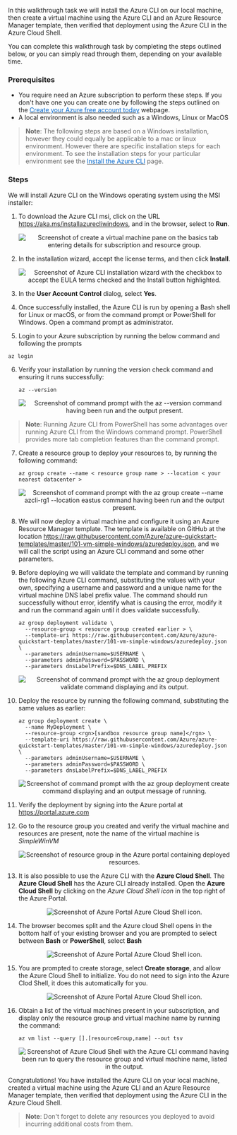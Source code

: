 In this walkthrough task we will install the Azure CLI on our local machine, then create a virtual machine using the Azure CLI and an Azure Resource Manager template, then verified that deployment using the Azure CLI in the Azure Cloud Shell.

You can complete this walkthrough task by completing the steps outlined below, or you can simply read through them, depending on your available time.

### Prerequisites
- You require need an Azure subscription to perform these steps. If you don't have one you can create one by following the steps outlined on the <a href="https://azure.microsoft.com/en-us/free/?ref=microsoft.com&utm_source=microsoft.com&utm_medium=docs&utm_campaign=visualstudio" target="_blank"><span style="color: #0066cc;" color="#0066cc">Create your Azure free account today</span></a> webpage.
- A local environment is also needed such as a Windows, Linux or MacOS

> **Note**: The following steps are based on a Windows installation, however they could equally be applicable to a mac or linux environment. However there are specific installation steps for each environment. To see the installation steps for your particular environment see the 
<a href="https://docs.microsoft.com/cli/azure/install-azure-cli" target="_blank"><span style="color: #0066cc;" color="#0066cc">Install the Azure CLI</span></a> page.


### Steps

We will install Azure CLI on the Windows operating system using the MSI installer:

1. To download the Azure CLI msi, click on the URL <a href="https://aka.ms/installazurecliwindows" target="_blank"><span style="color: #0066cc;" color="#0066cc">https://aka.ms/installazurecliwindows</span></a>, and in the browser, select to **Run**.

   <p style="text-align:center;"><img src="../Linked_Image_Files/walkthrough-azcli1.png" alt="Screenshot of create a virtual machine pane on the basics tab entering details for subscription and resource group."></p>

2. In the installation wizard, accept the license terms, and then click **Install**.

   <p style="text-align:center;"><img src="../Linked_Image_Files/walkthrough-azcli2.png" alt="Screenshot of Azure CLI installation wizard with the checkbox to accept the EULA terms checked and the Install button highlighted."></p>

3. In the **User Account Control** dialog, select **Yes**.

4. Once successfully installed, the Azure CLI is run by opening a Bash shell for Linux or macOS, or from the command prompt or PowerShell for Windows. Open a command prompt as administrator.

5. Login to your Azure subscription by running the below command and following the prompts

```azurecli
az login
```

6. Verify your installation by running the version check command and ensuring it runs successfully:

    ```azurecli
    az --version
    ```

   <p style="text-align:center;"><img src="../Linked_Image_Files/walkthrough-azcli3.png" alt="Screenshot of command prompt with the az --version command having been run and the output present."></p>

> **Note**: Running Azure CLI from PowerShell has some advantages over running Azure CLI from the Windows command prompt. PowerShell provides more tab completion features than the command prompt.



7. Create a resource group to deploy your resources to, by running the following command:

    ```azurecli
    az group create --name < resource group name > --location < your nearest datacenter >
    ```

   <p style="text-align:center;"><img src="../Linked_Image_Files/walkthrough-azcli4.png" alt="Screenshot of command prompt with the  az group create --name azcli-rg1 --location eastus command having been run and the output present."></p>


8. We will now deploy a virtual machine and configure it using an Azure Resource Manager template. The template is available on GitHub at the location <a href="https://raw.githubusercontent.com/Azure/azure-quickstart-templates/master/101-vm-simple-windows/azuredeploy.json" target="_blank"><span style="color: #0066cc;" color="#0066cc">https://raw.githubusercontent.com/Azure/azure-quickstart-templates/master/101-vm-simple-windows/azuredeploy.json</span></a>, and we will call the script using an Azure CLI command and some other parameters. 

9. Before deploying we will validate the template and command by running the following Azure CLI command, substituting the values with your own, specifying a username and password and a unique name for the virtual machine DNS label prefix value. The command should run successfully without error, identify what is causing the error, modify it and run the command again until it does validate successfully.

 
    ```azurecli
    az group deployment validate \
      --resource-group < resource group created earlier > \
      --template-uri https://raw.githubusercontent.com/Azure/azure-quickstart-templates/master/101-vm-simple-windows/azuredeploy.json \
      --parameters adminUsername=$USERNAME \
      --parameters adminPassword=$PASSWORD \
      --parameters dnsLabelPrefix=$DNS_LABEL_PREFIX
    ```
   <p style="text-align:center;"><img src="../Linked_Image_Files/walkthrough-azcli5.png" alt="Screenshot of command prompt with the az group deployment validate command displaying and its output."></p>


10. Deploy the resource by running the following command, substituting the same values as earlier:

    ```azurecli
    az group deployment create \
      --name MyDeployment \
      --resource-group <rgn>[sandbox resource group name]</rgn> \
      --template-uri https://raw.githubusercontent.com/Azure/azure-quickstart-templates/master/101-vm-simple-windows/azuredeploy.json  \
      --parameters adminUsername=$USERNAME \
      --parameters adminPassword=$PASSWORD \
      --parameters dnsLabelPrefix=$DNS_LABEL_PREFIX
    ```
   
    <p style="text-align:center;"><img src="../Linked_Image_Files/walkthrough-azcli6.png" alt="Screenshot of command prompt with the az group deployment create command displaying and an output message of running."></p>

11. Verify the deployment by signing into the Azure portal at <a href="https://portal.azure.com" target="_blank"><span style="color: #0066cc;" color="#0066cc">https://portal.azure.com</span></a>

12. Go to the resource group you created and verify the virtual machine and resources are present, note the name of the virtual machine is *SimpleWinVM*

    <p style="text-align:center;"><img src="../Linked_Image_Files/walkthrough-azcli7.png" alt="Screenshot of resource group in the Azure portal containing deployed resources."></p>

13. It is also possible to use the Azure CLI with the **Azure Cloud Shell**. The **Azure Cloud Shell** has the Azure CLI already installed. Open the **Azure Cloud Shell** by clicking on the *Azure Cloud Shell icon* in the top right of the Azure Portal.

    <p style="text-align:center;"><img src="../Linked_Image_Files/walkthrough-azcli8.png" alt="Screenshot of Azure Portal Azure Cloud Shell icon."></p>

14. The browser becomes split and the Azure cloud Shell opens in the bottom half of your existing browser and you are prompted to select between **Bash** or **PowerShell**, select **Bash**

    <p style="text-align:center;"><img src="../Linked_Image_Files/walkthrough-azcli9.png" alt="Screenshot of Azure Portal Azure Cloud Shell icon."></p>

15. You are prompted to create storage, select **Create storage**, and allow the Azure Cloud Shell to initialize. You do not need to sign into the Azure Clod Shell, it does this automatically for you.

    <p style="text-align:center;"><img src="../Linked_Image_Files/walkthrough-azcli10.png" alt="Screenshot of Azure Portal Azure Cloud Shell icon."></p>

16. Obtain a list of the virtual machines present in your subscription, and display only the resource group and virtual machine name by running the command:

    ```azurecli
    az vm list --query [].[resourceGroup,name] --out tsv
    ```
    <p style="text-align:center;"><img src="../Linked_Image_Files/walkthrough-azcli11.png" alt="Screenshot of Azure Cloud Shell with the Azure CLI command having been run to query the resource group and virtual machine name, listed in the output."></p>

Congratulations! You have installed the Azure CLI on your local machine, created a virtual machine using the Azure CLI and an Azure Resource Manager template, then verified that deployment using the Azure CLI in the Azure Cloud Shell.

> **Note**: Don't forget to delete any resources you deployed to avoid incurring additional costs from them.



